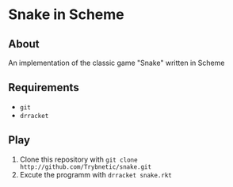 # Snake in Scheme

## About
An implementation of the classic game "Snake" written in Scheme

## Requirements
- `git`
- `drracket`

## Play
1. Clone this repository with `git clone http://github.com/Trybnetic/snake.git`
2. Excute the programm with `drracket snake.rkt`
